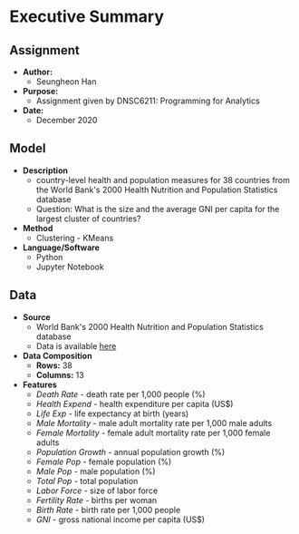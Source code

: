 # Executive Summary

## Assignment
  * **Author:**
    - Seungheon Han
  * **Purpose:**
    - Assignment given by DNSC6211: Programming for Analytics
  * **Date:**
    - December 2020 
     
## Model
   * **Description**
     - country-level health and population measures for 38 countries from the World Bank's 2000 Health Nutrition and Population Statistics database
     - Question: What is the size and the average GNI per capita for the largest cluster of countries?
   * **Method**
     - Clustering - KMeans 
   * **Language/Software**
     - Python
     - Jupyter Notebook
    
## Data
   * **Source**
     - World Bank's 2000 Health Nutrition and Population Statistics database
     - Data is available [here](https://github.com/hshehjue/Data_Mining_Project/blob/main/Basic_Logics/Health_Population/Health_Population.xlsx)
   * **Data Composition**
     - **Rows:** 38
     - **Columns:** 13
   * **Features**
     - *Death Rate* - death rate per 1,000 people (%)
     - *Health Expend* - health expenditure per capita (US$)
     - *Life Exp* - life expectancy at birth (years)
     - *Male Mortality* - male adult mortality rate per 1,000 male adults
     - *Female Mortality* - female adult mortality rate per 1,000 female adults
     - *Population Growth* - annual population growth (%)
     - *Female Pop* - female population (%)
     - *Male Pop* - male population (%)
     - *Total Pop* - total population
     - *Labor Force* - size of labor force
     - *Fertility Rate* - births per woman
     - *Birth Rate* - birth rate per 1,000 people
     - *GNI* - gross national income per capita (US$)
